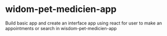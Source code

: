 # widom-pet-medicien-app
Build basic app and create an interface app using react for user to make an appointments or search in wisdom-pet-medicien-app 
